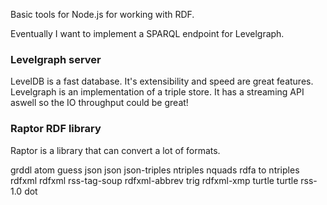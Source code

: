 Basic tools for Node.js for working with RDF.

Eventually I want to implement a SPARQL endpoint for Levelgraph.

### Levelgraph server
LevelDB is a fast database. It's extensibility and speed are great features.
Levelgraph is an implementation of a triple store. It has a streaming API
aswell so the IO throughput could be great!


### Raptor RDF library
Raptor is a library that can convert a lot of formats.

  grddl             atom
  guess             json
  json              json-triples
  ntriples          nquads
  rdfa          to  ntriples
  rdfxml            rdfxml
  rss-tag-soup      rdfxml-abbrev
  trig              rdfxml-xmp
  turtle            turtle
                    rss-1.0
                    dot
